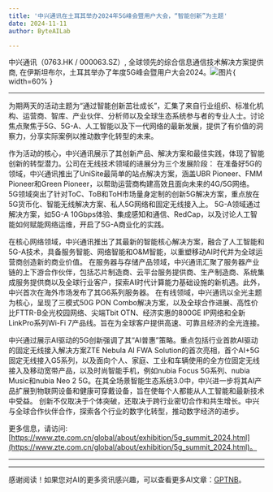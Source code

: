```yaml
---
title: '中兴通讯在土耳其举办2024年5G峰会暨用户大会，“智能创新”为主题'
date: 2024-11-11
author: ByteAILab

---
```


中兴通讯（0763.HK / 000063.SZ）, 全球领先的综合信息通信技术解决方案提供商, 在伊斯坦布尔，土耳其举办了年度5G峰会暨用户大会2024。![图片](https://ai-techpark.com/wp-content/uploads/2024/11/ZTE-960x540.jpg){ width=60% }

---

为期两天的活动主题为“通过智能创新茁壮成长”，汇集了来自行业组织、标准化机构、运营商、智库、产业伙伴、分析师以及全球生态系统参与者的专业人士。讨论焦点聚焦于5G、5G-A、人工智能以及下一代网络的最新发展，提供了有价值的洞察力，分享实际案例以推动数字化转型的未来。

作为活动的核心，中兴通讯展示了其创新产品、解决方案和最佳实践，体现了智能创新的转型潜力。公司在无线技术领域的进展分为三个发展阶段：
在准备好5G的领域，中兴通讯推出了UniSite最简单的站点解决方案，涵盖UBR Pioneer、FMM Pioneer和Green Pioneer，以帮助运营商构建高效且面向未来的4G/5G网络。
5G领域突出了针对ToC、ToB和ToH市场量身定制的创新5G解决方案，重点放在5G货币化、智能无线解决方案、私人5G网络和固定无线接入上。
5G-A领域通过解决方案，如5G-A 10Gbps体验、集成感知和通信、RedCap，以及讨论人工智能如何赋能网络运维，开启了5G-A商业化的实践。

在核心网络领域，中兴通讯推出了其最新的智能核心解决方案，融合了人工智能和5G-A技术，具备服务智能、网络智能和O&M智能，以重塑移动AI时代并为全球运营商创造新的商业价值。
在服务器与存储产品领域，中兴通讯汇聚了服务器产业链的上下游合作伙伴，包括芯片制造商、云平台服务提供商、生产制造商、系统集成服务提供商以及全球行业客户，探索AI时代计算能力基础设施的新机遇。此外，中兴首次在海外市场发布了其G6系列服务器。
在有线领域，中兴通讯以全光主题为核心，呈现了三模式50G PON Combo解决方案，以及全球合作进展、高性价比FTTR-B全光校园网络、尖端Tbit OTN、经济实惠的800GE IP网络和全新LinkPro系列Wi-Fi 7产品线。旨在为全球客户提供高速、可靠且经济的全光连接。

中兴通过展示AI驱动的5G创新强调了其“AI普惠”策略。重点包括行业首款AI驱动的固定无线接入解决方案ZTE Nebula AI FWA Solution的首次亮相，首个AI+5G固定无线接入G5系列，以及面向个人、家庭、工业和车辆使用的全方位固定无线接入及移动宽带产品，以及时尚智能手机，例如nubia Focus 5G系列、nubia Music和nubia Neo 2 5G。在其全场景智能生态系统3.0中，中兴进一步将其AI产品扩展到物联网设备和健康可穿戴设备，旨在使每个人都能从人工智能和最新技术中受益。
创新不仅取决于个体突破，还取决于跨行业密切合作和共生增长。中兴与全球合作伙伴合作，探索各个行业的数字化转型，推动数字经济的进步。

更多信息，请访问: [https://www.zte.com.cn/global/about/exhibition/5g_summit_2024.html](https://www.zte.com.cn/global/about/exhibition/5g_summit_2024.html)。

---
---
感谢阅读！如果您对AI的更多资讯感兴趣，可以查看更多AI文章：[GPTNB](https://gptnb.com)。